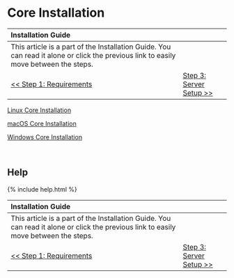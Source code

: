 # Core Installation

| Installation Guide                                                                                                                   |                                         |
| :----------------------------------------------------------------------------------------------------------------------------------- | :-------------------------------------- |
| This article is a part of the Installation Guide. You can read it alone or click the previous link to easily move between the steps. |
| [<< Step 1: Requirements](requirements)                                                                                              | [Step 3: Server Setup >>](server-setup) |

[Linux Core Installation](linux-core-installation)

[macOS Core Installation](macos-core-installation)

[Windows Core Installation](windows-core-installation)

<br>

## Help

{% include help.html %}

| Installation Guide                                                                                                                   |                                         |
| :----------------------------------------------------------------------------------------------------------------------------------- | :-------------------------------------- |
| This article is a part of the Installation Guide. You can read it alone or click the previous link to easily move between the steps. |
| [<< Step 1: Requirements](requirements)                                                                                              | [Step 3: Server Setup >>](server-setup) |
